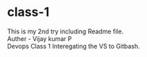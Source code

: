 # class-1
This is my 2nd try including Readme file.
<br>
Auther - Vijay kumar P
<br>
Devops Class 1 Interegating the VS to Gitbash.

